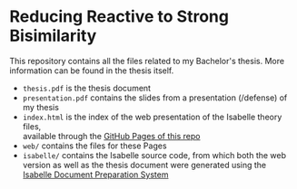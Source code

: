 # Reducing Reactive to Strong Bisimilarity

This repository contains all the files related to my Bachelor's thesis. More information can be found in the thesis itself.

- `thesis.pdf` is the thesis document
- `presentation.pdf` contains the slides from a presentation (/defense) of my thesis
- `index.html` is the index of the web presentation of the Isabelle theory files, \
available through the [GitHub Pages of this repo](https://maxpohlmann.github.io/Reducing-Reactive-to-Strong-Bisimilarity/)
- `web/` contains the files for these Pages
- `isabelle/` contains the Isabelle source code, from which both the web version as well as the thesis document were generated using the [Isabelle Document Preparation System](https://isabelle.in.tum.de/doc/system.pdf)